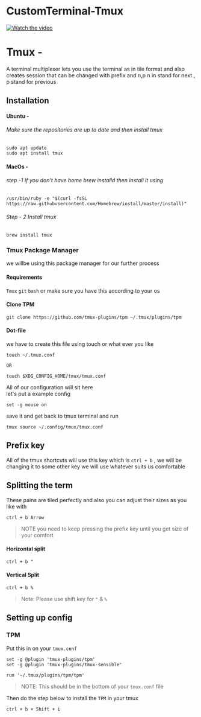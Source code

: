 # CustomTerminal-Tmux

[![Watch the video](https://img.youtube.com/vi/7poUgkPtEA8/hqdefault.jpg)](https://www.youtube.com/watch?v=7poUgkPtEA8)

# Tmux -
A terminal multiplexer lets you use the terminal as in tile format
and also creates session that can be changed with prefix and n,p
n in stand for next , p stand for previous 

## Installation 
#### Ubuntu - 
###### Make sure the repositories are up to date and then install tmux
```
sudo apt update
sudo apt install tmux
```
#### MacOs -
###### step -1 If you don't have home brew installd then install it using
```
/usr/bin/ruby -e "$(curl -fsSL https://raw.githubusercontent.com/Homebrew/install/master/install)"
```
###### Step - 2 Install tmux 
```
brew install tmux

```
### Tmux Package Manager
we willbe using this package manager for our further process 

#### Requirements 
`Tmux` `git` `bash` or make sure you have this according to your os

#### Clone TPM
```
git clone https://github.com/tmux-plugins/tpm ~/.tmux/plugins/tpm
```
#### Dot-file
we have to create this file using touch or what ever you like 
```
touch ~/.tmux.conf

OR

touch $XDG_CONFIG_HOME/tmux/tmux.conf
```
All of our configuration will sit here\
let's put a example config 
```
set -g mouse on
```
save it and get back to tmux terminal and run 
```
tmux source ~/.config/tmux/tmux.conf
```

## Prefix key 
All of the tmux shortcuts will use this key which is `ctrl + b` , we will be changing it to some other key we will use whatever suits us comfortable

## Splitting the term
These pains are tiled perfectly and also you can adjust their sizes as you like with 
```
ctrl + b Arrow 
```
> NOTE you need to keep pressing the prefix key until you get size of your comfort
#### Horizontal split
```
ctrl + b "
```
#### Vertical Split
```
ctrl + b % 
```

> Note: Please use shift key for `"` & `%`


## Setting up config
### TPM 
Put this in on your `tmux.conf`
```
set -g @plugin 'tmux-plugins/tpm'
set -g @plugin 'tmux-plugins/tmux-sensible'

run '~/.tmux/plugins/tpm/tpm'
```
> NOTE: This should be in the bottom of your `tmux.conf` file

Then do the step below to install the `TPM` in your tmux
```
ctrl + b + Shift + i
```
